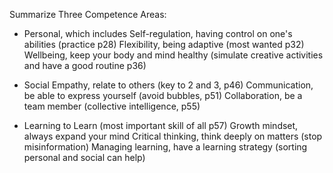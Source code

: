 Summarize Three Competence Areas:
- Personal, which includes
	Self-regulation, having control on one's abilities (practice p28)
	Flexibility, being adaptive (most wanted p32)
	Wellbeing, keep your body and mind healthy (simulate creative activities and have a good routine p36)
	
- Social
	Empathy, relate to others (key to 2 and 3, p46)
	Communication, be able to express yourself (avoid bubbles, p51)
	Collaboration, be a team member (collective intelligence, p55)
	
- Learning to Learn (most important skill of all p57)
	Growth mindset, always expand your mind
	Critical thinking, think deeply on matters (stop misinformation)
	Managing learning, have a learning strategy (sorting personal and social can help)




